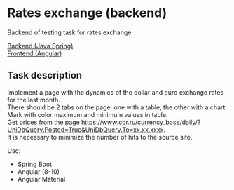 # Rates exchange (backend)

Backend of testing task for rates exchange

[Backend (Java Spring)](https://github.com/temka1234/test-rates-frontend)  
[Frontend (Angular)](https://github.com/temka1234/test-rates-backend)  

## Task description

Implement a page with the dynamics of the dollar and euro exchange rates for the last month.  
There should be 2 tabs on the page: one with a table, the other with a chart.  
Mark with color maximum and minimum values in table.  
Get prices from the page https://www.cbr.ru/currency_base/daily/?UniDbQuery.Posted=True&UniDbQuery.To=xx.xx.xxxx.  
It is necessary to minimize the number of hits to the source site.  

Use:
* Spring Boot
* Angular (8-10)
* Angular Material
